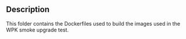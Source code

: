 ## Description

This folder contains the Dockerfiles used to build the images used in the WPK smoke upgrade test.
